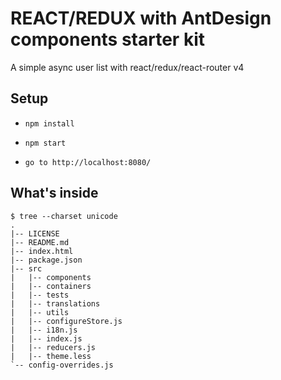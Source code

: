 REACT/REDUX with AntDesign components starter kit
====================================
A simple async user list with react/redux/react-router v4

## Setup

* `npm install`

* `npm start`

* `go to http://localhost:8080/`

## What's inside

````
$ tree --charset unicode
.
|-- LICENSE
|-- README.md
|-- index.html
|-- package.json
|-- src
|   |-- components
|   |-- containers
|   |-- tests
|   |-- translations
|   |-- utils
|   |-- configureStore.js
|   |-- i18n.js
|   |-- index.js
|   |-- reducers.js
|   |-- theme.less
`-- config-overrides.js
````